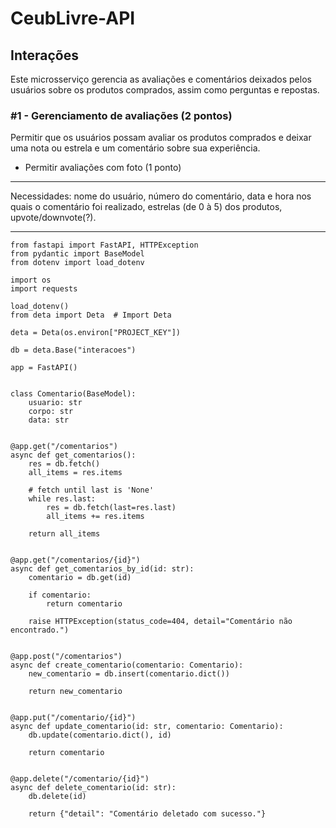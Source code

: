 # CeubLivre-API

## Interações

Este microsserviço gerencia as avaliações e comentários deixados pelos usuários sobre os produtos comprados, assim como
perguntas e repostas.

### #1 - Gerenciamento de avaliações (2 pontos)

Permitir que os usuários possam avaliar os produtos comprados e deixar uma nota ou estrela e um comentário sobre sua
experiência.

* Permitir avaliações com foto (1 ponto)

---

Necessidades: nome do usuário, número do comentário, data e hora nos quais o comentário foi realizado, estrelas (de 0 à 5) dos produtos, upvote/downvote(?).

---
```
from fastapi import FastAPI, HTTPException
from pydantic import BaseModel
from dotenv import load_dotenv

import os
import requests

load_dotenv()
from deta import Deta  # Import Deta

deta = Deta(os.environ["PROJECT_KEY"])

db = deta.Base("interacoes")

app = FastAPI()


class Comentario(BaseModel):
    usuario: str
    corpo: str
    data: str


@app.get("/comentarios")
async def get_comentarios():
    res = db.fetch()
    all_items = res.items

    # fetch until last is 'None'
    while res.last:
        res = db.fetch(last=res.last)
        all_items += res.items

    return all_items


@app.get("/comentarios/{id}")
async def get_comentarios_by_id(id: str):
    comentario = db.get(id)

    if comentario:
        return comentario

    raise HTTPException(status_code=404, detail="Comentário não encontrado.")


@app.post("/comentarios")
async def create_comentario(comentario: Comentario):
    new_comentario = db.insert(comentario.dict())

    return new_comentario


@app.put("/comentario/{id}")
async def update_comentario(id: str, comentario: Comentario):
    db.update(comentario.dict(), id)

    return comentario


@app.delete("/comentario/{id}")
async def delete_comentario(id: str):
    db.delete(id)

    return {"detail": "Comentário deletado com sucesso."}
```

